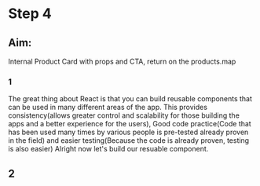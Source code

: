 # Step 4

## Aim:

Internal Product Card with props and CTA, return on the products.map

### 1

The great thing about React is that you can build reusable components that can be used in many different areas of the app. This provides consistency(allows greater control and scalability for those building the apps and a better experience for the users), Good code practice(Code that has been used many times by various people is pre-tested already proven in the field) and easier testing(Because the code is already proven, testing is also easier) Alright now let's build our resuable component.

## 2
